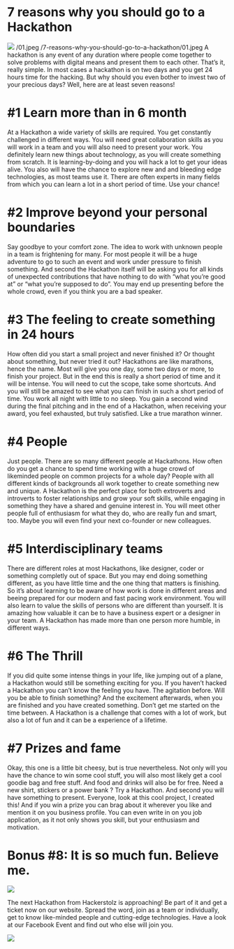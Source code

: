 7 reasons why you should go to a Hackathon
==========================================

<img src="01.jpeg">
/01.jpeg
/7-reasons-why-you-should-go-to-a-hackathon/01.jpeg
A hackathon is any event of any duration where people come together to solve problems with digital means and present them to each other. That’s it, really simple. In most cases a hackathon is on two days and you get 24 hours time for the hacking. But why should you even bother to invest two of your precious days? Well, here are at least seven reasons!

# #1 Learn more than in 6 month

At a Hackathon a wide variety of skills are required. You get constantly challenged in different ways. You will need great collaboration skills as you will work in a team and you will also need to present your work. You definitely learn new things about technology, as you will create something from scratch. It is learning-by-doing and you will hack a lot to get your ideas alive.
You also will have the chance to explore new and and bleeding edge technologies, as most teams use it. There are often experts in many fields from which you can learn a lot in a short period of time. Use your chance!

# #2 Improve beyond your personal boundaries

Say goodbye to your comfort zone. The idea to work with unknown people in a team is frightening for many. For most people it will be a huge adventure to go to such an event and work under pressure to finish something.
And second the Hackathon itself will be asking you for all kinds of unexpected contributions that have nothing to do with “what you’re good at” or “what you’re supposed to do”. You may end up presenting before the whole crowd, even if you think you are a bad speaker.

# #3 The feeling to create something in 24 hours

How often did you start a small project and never finished it? Or thought about something, but never tried it out?
Hackathons are like marathons, hence the name. Most will give you one day, some two days or more, to finish your project. But in the end this is really a short period of time and it will be intense. You will need to cut the scope, take some shortcuts. And you will still be amazed to see what you can finish in such a short period of time.
You work all night with little to no sleep. You gain a second wind during the final pitching and in the end of a Hackathon, when receiving your award, you feel exhausted, but truly satisfied. Like a true marathon winner.

# #4 People

Just people. There are so many different people at Hackathons. How often do you get a chance to spend time working with a huge crowd of likeminded people on common projects for a whole day? People with all different kinds of backgrounds all work together to create something new and unique.
A Hackathon is the perfect place for both extroverts and introverts to foster relationships and grow your soft skills, while engaging in something they have a shared and genuine interest in. You will meet other people full of enthusiasm for what they do, who are really fun and smart, too.
Maybe you will even find your next co-founder or new colleagues.

# #5 Interdisciplinary teams

There are different roles at most Hackathons, like designer, coder or something completly out of space. But you may end doing something different, as you have little time and the one thing that matters is finishing. So it’s about learning to be aware of how work is done in different areas and beeing prepared for our modern and fast pacing work environment.
You will also learn to value the skills of persons who are different than yourself. It is amazing how valuable it can be to have a business expert or a designer in your team. A Hackathon has made more than one person more humble, in different ways.

# #6 The Thrill

If you did quite some intense things in your life, like jumping out of a plane, a Hackathon would still be something exciting for you. If you haven’t hacked a Hackathon you can’t know the feeling you have. The agitation before. Will you be able to finish something? And the excitement afterwards, when you are finished and you have created something. Don’t get me started on the time between. A Hackathon is a challenge that comes with a lot of work, but also a lot of fun and it can be a experience of a lifetime.

# #7 Prizes and fame

Okay, this one is a little bit cheesy, but is true nevertheless. Not only will you have the chance to win some cool stuff, you will also most likely get a cool goodie bag and free stuff. And food and drinks will also be for free. Need a new shirt, stickers or a power bank ? Try a Hackathon.
And second you will have something to present. Everyone, look at this cool project, I created this! And if you win a prize you can brag about it wherever you like and mention it on you business profile. You can even write in on you job application, as it not only shows you skill, but your enthusiasm and motivation.

# Bonus #8: It is so much fun. Believe me.

<img src="02.jpeg" class="small">

The next Hackathon from Hackerstolz is approaching! Be part of it and get a ticket now on our website. Spread the word, join as a team or individually, get to know like-minded people and cutting-edge technologies. Have a look at our Facebook Event and find out who else will join you.

<a href="http://mobility-hacks.de" target="_blank"><img src="03.png" class="small"></a>